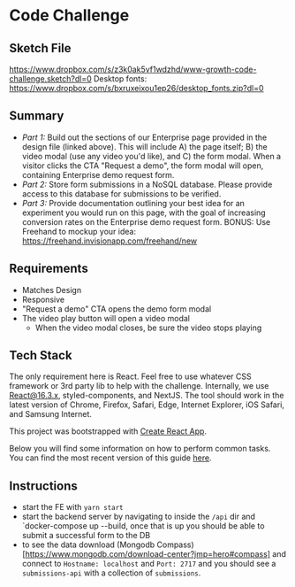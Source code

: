 # Code Challenge

## Sketch File

https://www.dropbox.com/s/z3k0ak5vf1wdzhd/www-growth-code-challenge.sketch?dl=0
Desktop fonts: https://www.dropbox.com/s/bxruxeixou1ep26/desktop_fonts.zip?dl=0

## Summary

- _Part 1:_ Build out the sections of our Enterprise page provided in the design file (linked above). This will include A) the page itself; B) the video modal (use any video you'd like), and C) the form modal. When a visitor clicks the CTA "Request a demo", the form modal will open, containing Enterprise demo request form.
- _Part 2:_ Store form submissions in a NoSQL database. Please provide access to this database for submissions to be verified.
- _Part 3:_ Provide documentation outlining your best idea for an experiment you would run on this page, with the goal of increasing conversion rates on the Enterprise demo request form. BONUS: Use Freehand to mockup your idea: https://freehand.invisionapp.com/freehand/new

## Requirements

- Matches Design
- Responsive
- "Request a demo" CTA opens the demo form modal
- The video play button will open a video modal
  - When the video modal closes, be sure the video stops playing

## Tech Stack

The only requirement here is React. Feel free to use whatever CSS framework or 3rd party lib to help with the challenge. Internally, we use React@16.3.x, styled-components, and NextJS. The tool should work in the latest version of Chrome, Firefox, Safari, Edge, Internet Explorer, iOS Safari, and Samsung Internet.

This project was bootstrapped with [Create React App](https://github.com/facebookincubator/create-react-app).

Below you will find some information on how to perform common tasks.<br>
You can find the most recent version of this guide [here](https://github.com/facebookincubator/create-react-app/blob/master/packages/react-scripts/template/README.md).

## Instructions

- start the FE with `yarn start`
- start the backend server by navigating to inside the `/api` dir and `docker-compose up --build, once that is up you should be able to submit a successful form to the DB
- to see the data download (Mongodb Compass)[https://www.mongodb.com/download-center?jmp=hero#compass] and connect to `Hostname: localhost` and `Port: 2717` and you should see
  a `submissions-api` with a collection of `submissions`.
